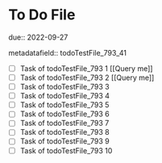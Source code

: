 # To Do File

due:: 2022-09-27

metadatafield:: todoTestFile_793_41

- [ ] Task of todoTestFile_793 1 [[Query me]]
- [ ] Task of todoTestFile_793 2 [[Query me]]
- [ ] Task of todoTestFile_793 3
- [ ] Task of todoTestFile_793 4
- [ ] Task of todoTestFile_793 5
- [ ] Task of todoTestFile_793 6
- [ ] Task of todoTestFile_793 7
- [ ] Task of todoTestFile_793 8
- [ ] Task of todoTestFile_793 9
- [ ] Task of todoTestFile_793 10